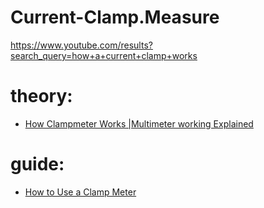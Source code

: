 # Current-Clamp.Measure
https://www.youtube.com/results?search_query=how+a+current+clamp+works

# theory:
- [How Clampmeter Works |Multimeter working Explained](https://youtu.be/u34cI3IqK0E)

# guide:
- [How to Use a Clamp Meter](https://youtu.be/Bc_EQea0mKY)
